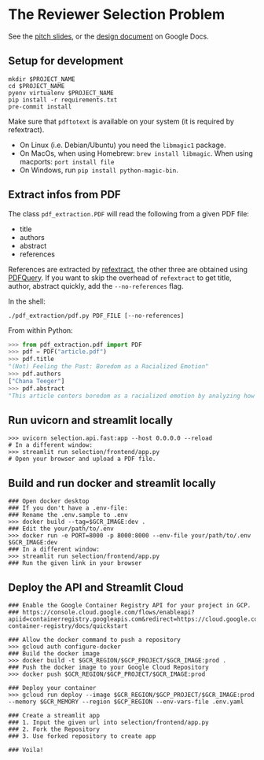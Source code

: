# The Reviewer Selection Problem

See the [pitch slides](docs/pitch_2023-08-25_compressed.pdf), or the [design document](https://docs.google.com/document/d/1ocwSxH7IyCKm36r_Uikc48kuuEatFRlw-YKkACBHjuY/edit#heading=h.5gw87w9koxxk) on Google Docs.

## Setup for development

```shell
mkdir $PROJECT_NAME
cd $PROJECT_NAME
pyenv virtualenv $PROJECT_NAME
pip install -r requirements.txt
pre-commit install
```

Make sure that `pdftotext` is available on your system (it is required by refextract).

-   On Linux (i.e. Debian/Ubuntu) you need the `libmagic1` package.
-   On MacOs, when using Homebrew: `brew install libmagic`.
    When using macports: `port install file`
-   On Windows, run `pip install python-magic-bin`.

## Extract infos from PDF

The class `pdf_extraction.PDF` will read the following from a given PDF file:

-   title
-   authors
-   abstract
-   references

References are extracted by [refextract](https://github.com/inspirehep/refextract/), the other three are obtained using [PDFQuery](https://github.com/jcushman/pdfquery).
If you want to skip the overhead of `refextract` to get title, author, abstract quickly, add the `--no-references` flag.

In the shell:

```shell
./pdf_extraction/pdf.py PDF_FILE [--no-references]
```

From within Python:

```python
>>> from pdf_extraction.pdf import PDF
>>> pdf = PDF("article.pdf")
>>> pdf.title
"(Not) Feeling the Past: Boredom as a Racialized Emotion"
>>> pdf.authors
["Chana Teeger"]
>>> pdf.abstract
"This article centers boredom as a racialized emotion by analyzing how it can come ..."
```

## Run uvicorn and streamlit locally

```shell
>>> uvicorn selection.api.fast:app --host 0.0.0.0 --reload
# In a different window:
>>> streamlit run selection/frontend/app.py
# Open your browser and upload a PDF file.
```

## Build and run docker and streamlit locally

```shell
### Open docker desktop
### If you don't have a .env-file:
### Rename the .env.sample to .env
>>> docker build --tag=$GCR_IMAGE:dev .
### Edit the your/path/to/.env
>>> docker run -e PORT=8000 -p 8000:8000 --env-file your/path/to/.env $GCR_IMAGE:dev
### In a different window:
>>> streamlit run selection/frontend/app.py
### Run the given link in your browser
```

## Deploy the API and Streamlit Cloud

```shell
### Enable the Google Container Registry API for your project in GCP.
### https://console.cloud.google.com/flows/enableapi?apiid=containerregistry.googleapis.com&redirect=https://cloud.google.com/### container-registry/docs/quickstart

### Allow the docker command to push a repository
>>> gcloud auth configure-docker
### Build the docker image
>>> docker build -t $GCR_REGION/$GCP_PROJECT/$GCR_IMAGE:prod .
### Push the docker image to your Google Cloud Repository
>>> docker push $GCR_REGION/$GCP_PROJECT/$GCR_IMAGE:prod

### Deploy your container
>>> gcloud run deploy --image $GCR_REGION/$GCP_PROJECT/$GCR_IMAGE:prod --memory $GCR_MEMORY --region $GCP_REGION --env-vars-file .env.yaml

### Create a streamlit app
### 1. Input the given url into selection/frontend/app.py
### 2. Fork the Repository
### 3. Use forked repository to create app

### Voila!
```
